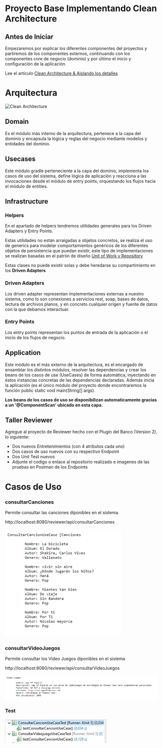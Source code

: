 # Proyecto Base Implementando Clean Architecture


## Antes de Iniciar

Empezaremos por explicar los diferentes componentes del proyectos y partiremos de los componentes externos, continuando con los componentes core de negocio (dominio) y por último el inicio y configuración de la aplicación.

Lee el artículo [Clean Architecture & Aislando los detalles](https://medium.com/bancolombia-tech/clean-architecture-aislando-los-detalles-4f9530f35d7a)

# Arquitectura

![Clean Architecture](https://miro.medium.com/max/1400/1*ZdlHz8B0-qu9Y-QO3AXR_w.png)

## Domain

Es el módulo más interno de la arquitectura, pertenece a la capa del dominio y encapsula la lógica y reglas del negocio mediante modelos y entidades del dominio.

## Usecases

Este módulo gradle perteneciente a la capa del dominio, implementa los casos de uso del sistema, define lógica de aplicación y reacciona a las invocaciones desde el módulo de entry points, orquestando los flujos hacia el módulo de entities.

## Infrastructure

### Helpers

En el apartado de helpers tendremos utilidades generales para los Driven Adapters y Entry Points.

Estas utilidades no están arraigadas a objetos concretos, se realiza el uso de generics para modelar comportamientos
genéricos de los diferentes objetos de persistencia que puedan existir, este tipo de implementaciones se realizan
basadas en el patrón de diseño [Unit of Work y Repository](https://medium.com/@krzychukosobudzki/repository-design-pattern-bc490b256006)

Estas clases no puede existir solas y debe heredarse su compartimiento en los **Driven Adapters**

### Driven Adapters

Los driven adapter representan implementaciones externas a nuestro sistema, como lo son conexiones a servicios rest,
soap, bases de datos, lectura de archivos planos, y en concreto cualquier origen y fuente de datos con la que debamos
interactuar.

### Entry Points

Los entry points representan los puntos de entrada de la aplicación o el inicio de los flujos de negocio.

## Application

Este módulo es el más externo de la arquitectura, es el encargado de ensamblar los distintos módulos, resolver las dependencias y crear los beans de los casos de use (UseCases) de forma automática, inyectando en éstos instancias concretas de las dependencias declaradas. Además inicia la aplicación (es el único módulo del proyecto donde encontraremos la función public static void main(String[] args).

**Los beans de los casos de uso se disponibilizan automaticamente gracias a un '@ComponentScan' ubicado en esta capa.**







## Taller Reviewer
Agregue al proyecto de Reviewer hecho con el Plugin del Banco (Version 2), lo siguiente:

- Dos nuevos Entretenimientos (con 4 atributos cada uno)
- Dos casos de uso nuevos con su respectivo Endpoint
- Dos Unit Test nuevos
- Adjunte el codigo o enlace al repositorio realizado e imagenes de las pruebas en Postman de los Endpoints

# Casos de Uso

### consultarCanciones
Permite consultar las canciones diponibles en el sistema.

http://localhost:8080/reviewer/api/consultarCanciones

![ConsultarCanciones](./resource/canciones.png)


### consultarVideoJuegos
Permite consultar los Video Juegos diponibles en el sistema

http://localhost:8080/reviewer/api/consultarVideoJuegos

![VideoJuegos](./resource/videojuegos.png)




### Test
![test](./resource/test.png)


